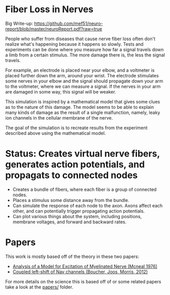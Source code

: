 Fiber Loss in Nerves
====================
Big Write-up: https://github.com/mef51/neuro-report/blob/master/neuroReport.pdf?raw=true

People who suffer from diseases that cause nerve fiber loss often don't realize what's happening because it happens so slowly.
Tests and experiments can be done where you measure how far a signal travels down a limb from a certain stimulus. The more damage there is, the less the signal travels.

For example, an electrode is placed near your elbow, and a voltmeter is placed further down the arm, around your wrist. The electrode stimulates some nerves in your elbow and the signal should propagate down your arm to the voltmeter, where we can measure a signal. If the nerves in your arm are damaged in some way, this signal will be weaker.

This simulation is inspired by a mathematical model that gives some clues as to the nature of this damage. The model seems to be able to explain many kinds of damage as the result of a single malfunction, namely, leaky ion channels in the cellular membrane of the nerve.

The goal of the simulation is to recreate results from the experiment described above using the mathematical model.

Status: Creates virtual nerve fibers, generates action potentials, and propagats to connected nodes
====================

* Creates a bundle of fibers, where each fiber is a group of connected nodes.
* Places a stimulus some distance away from the bundle.
* Can simulate the response of each node to the axon. Axons affect each other, and can potentially trigger propagating action potentials.
* Can plot various things about the system, including positions, membrane voltages, and forward and backward rates.

Papers
======
This work is mostly based off of the theory in these two papers:

* [Analysis of a Model for Excitation of Myelinated Nerve (Mcneal 1976)](papers/McNealModel.pdf)
* [Coupled left-shift of Nav channels (Boucher, Joos, Morris, 2012)](papers/BoucherCLS.pdf)

For more details on the science this is based off of or some related papers take a look at the [papers/](papers/) folder.
